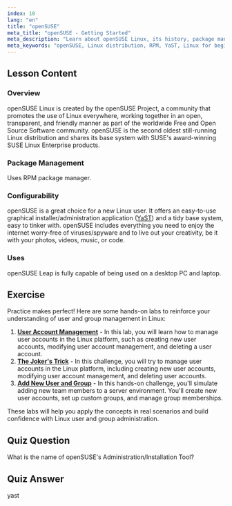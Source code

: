 ```yaml
---
index: 10
lang: "en"
title: "openSUSE"
meta_title: "openSUSE - Getting Started"
meta_description: "Learn about openSUSE Linux, its history, package management (RPM), and configurability with YaST. Discover why openSUSE is great for beginners."
meta_keywords: "openSUSE, Linux distribution, RPM, YaST, Linux for beginners, openSUSE tutorial, Linux guide"
---
```


## Lesson Content

### Overview

openSUSE Linux is created by the openSUSE Project, a community that promotes the use of Linux everywhere, working together in an open, transparent, and friendly manner as part of the worldwide Free and Open Source Software community. openSUSE is the second oldest still-running Linux distribution and shares its base system with SUSE's award-winning SUSE Linux Enterprise products.

### Package Management

Uses RPM package manager.

### Configurability

openSUSE is a great choice for a new Linux user. It offers an easy-to-use graphical installer/administration application ([YaST](http://yast.github.io/)) and a tidy base system, easy to tinker with. openSUSE includes everything you need to enjoy the internet worry-free of viruses/spyware and to live out your creativity, be it with your photos, videos, music, or code.

### Uses

openSUSE Leap is fully capable of being used on a desktop PC and laptop.

## Exercise

Practice makes perfect! Here are some hands-on labs to reinforce your understanding of user and group management in Linux:

1. **[User Account Management](https://labex.io/labs/linux-user-account-management-49)** - In this lab, you will learn how to manage user accounts in the Linux platform, such as creating new user accounts, modifying user account management, and deleting a user account.
2. **[The Joker's Trick](https://labex.io/labs/linux-the-joker-s-trick-270247)** - In this challenge, you will try to manage user accounts in the Linux platform, including creating new user accounts, modifying user account management, and deleting user accounts.
3. **[Add New User and Group](https://labex.io/labs/linux-add-new-user-and-group-17987)** - In this hands-on challenge, you'll simulate adding new team members to a server environment. You'll create new user accounts, set up custom groups, and manage group memberships.

These labs will help you apply the concepts in real scenarios and build confidence with Linux user and group administration.

## Quiz Question

What is the name of openSUSE's Administration/Installation Tool?

## Quiz Answer

yast
